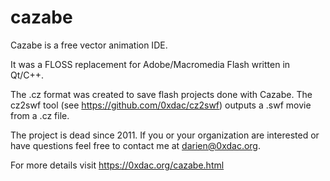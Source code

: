 # cazabe
Cazabe is a free vector animation IDE.

It was a FLOSS replacement for Adobe/Macromedia Flash written in Qt/C++.

The .cz format was created to save flash projects done with Cazabe. The cz2swf tool (see https://github.com/0xdac/cz2swf) outputs a .swf movie from a .cz file.

The project is dead since 2011. If you or your organization are interested or have questions feel free to contact me at darien@0xdac.org.

For more details visit https://0xdac.org/cazabe.html
